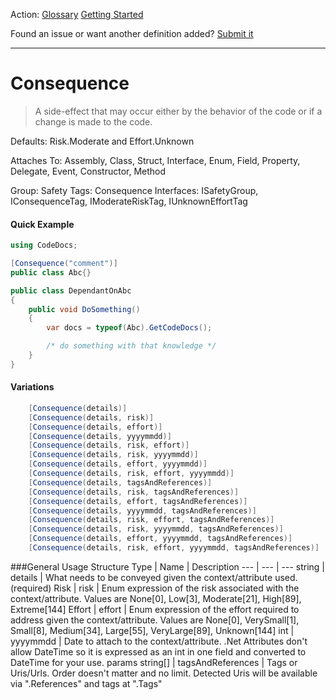 Action: [Glossary]() [Getting Started]()

Found an issue or want another definition added? [Submit it](https://github.com/rskopecek/CodeDocs/issues/new)


---

Consequence
====================

> A side-effect that may occur either by the behavior of the code or if a change is made to the code.

Defaults: Risk.Moderate and Effort.Unknown

Attaches To: Assembly, Class, Struct, Interface, Enum, Field, Property, Delegate, Event, Constructor, Method

Group: Safety
Tags: Consequence
Interfaces: ISafetyGroup, IConsequenceTag, IModerateRiskTag, IUnknownEffortTag

#### Quick Example
```csharp
using CodeDocs;

[Consequence("comment")]
public class Abc{}

public class DependantOnAbc
{
	public void DoSomething()
	{
		var docs = typeof(Abc).GetCodeDocs();

		/* do something with that knowledge */
	}
}
```

#### Variations
```csharp
    [Consequence(details)]
    [Consequence(details, risk)]
    [Consequence(details, effort)]
    [Consequence(details, yyyymmdd)]
    [Consequence(details, risk, effort)]
    [Consequence(details, risk, yyyymmdd)]
    [Consequence(details, effort, yyyymmdd)]
    [Consequence(details, risk, effort, yyyymmdd)]
    [Consequence(details, tagsAndReferences)]
    [Consequence(details, risk, tagsAndReferences)]
    [Consequence(details, effort, tagsAndReferences)]
    [Consequence(details, yyyymmdd, tagsAndReferences)]
    [Consequence(details, risk, effort, tagsAndReferences)]
    [Consequence(details, risk, yyyymmdd, tagsAndReferences)]
    [Consequence(details, effort, yyyymmdd, tagsAndReferences)]
    [Consequence(details, risk, effort, yyyymmdd, tagsAndReferences)]
```

###General Usage Structure
Type | Name | Description
--- | --- | ---
string | details | What needs to be conveyed given the context/attribute used. (required)
Risk | risk | Enum expression of the risk associated with the context/attribute.  Values are None[0], Low[3], Moderate[21], High[89], Extreme[144]
Effort | effort | Enum expression of the effort required to address given the context/attribute.  Values are None[0], VerySmall[1], Small[8], Medium[34], Large[55], VeryLarge[89], Unknown[144]
int | yyyymmdd | Date to attach to the context/attribute.  .Net Attributes don't allow DateTime so it is expressed as an int in one field and converted to DateTime for your use.
params string[] | tagsAndReferences | Tags or Uris/Urls. Order doesn't matter and no limit.  Detected Uris will be available via ".References" and tags at ".Tags"